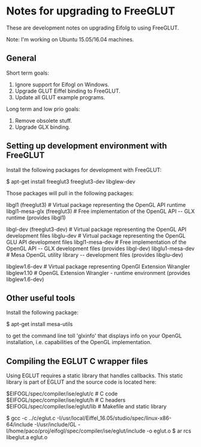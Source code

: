 Notes for upgrading to FreeGLUT
===============================

These are development notes on upgrading Eifolg to using FreeGLUT.

Note: I'm working on Ubuntu 15.05/16.04 machines.

General
-------

Short term goals:

 1. Ignore support for Eifogl on Windows.
 2. Upgrade GLUT Eiffel binding to FreeGLUT.
 3. Update all GLUT example programs.

Long term and low prio goals:

 1. Remove obsolete stuff.
 2. Upgrade GLX binding.

Setting up development environment with FreeGLUT
------------------------------------------------

Install the following packages for development with FreeGLUT:

 $ apt-get install freeglut3 freeglut3-dev libglew-dev

Those packages will pull in the following packages:

 libgl1 (freeglut3)            # Virtual package representing the OpenGL API runtime
 libgl1-mesa-glx (freeglut3)   # Free implementation of the OpenGL API -- GLX runtime (provides libgl1)

 libgl-dev (freeglut3-dev)     # Virtual package representing the OpenGL API development files
 libglu-dev                    # Virtual package representing the OpenGL GLU API development files
 libgl1-mesa-dev               # Free implementation of the OpenGL API -- GLX development files (provides libgl-dev)
 libglu1-mesa-dev              # Mesa OpenGL utility library -- development files (provides libglu-dev)

 libglew1.6-dev                # Virtual package representing OpenGl Extension Wrangler
 libglew1.10                   # OpenGL Extension Wrangler - runtime environment (provides libglew1.6-dev)

Other useful tools
------------------

Install the following package:

 $ apt-get install mesa-utils

to get the command line toll 'glxinfo' that displays info on your OpenGL installation, i.e. capabilities of the OpenGL implementation.

Compiling the EGLUT C wrapper files
-----------------------------------

Using EGLUT requires a static library that handles callbacks. This static library is part of EGLUT and the source code is located here:

 $EIFOGL/spec/compiler/ise/eglut/c    # C code
 $EIFOGL/spec/compiler/ise/eglut/h    # C headers
 $EIFOGL/spec/compiler/ise/eglut/lib  # Makefile and static library 

 $ gcc -c ../c/eglut.c -I/usr/local/Eiffel_16.05/studio/spec/linux-x86-64/include -I/usr/include/GL -I/home/paco/proj/eifogl/spec/compiler/ise/eglut/include -o eglut.o
 $ ar rcs libeglut.a eglut.o



